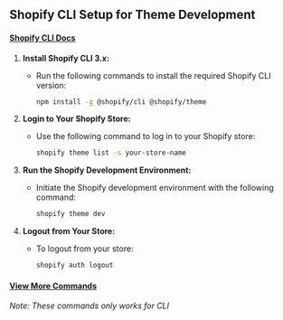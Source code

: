 ## Shopify CLI Setup for Theme Development 

#### [Shopify CLI Docs](https://shopify.dev/docs/apps/tools/cli)

1. **Install Shopify CLI 3.x:**
   - Run the following commands to install the required Shopify CLI version:
   
     ```bash
     npm install -g @shopify/cli @shopify/theme
     ```

2. **Login to Your Shopify Store:**
   - Use the following command to log in to your Shopify store:
   
     ```bash
     shopify theme list -s your-store-name
     ```

3. **Run the Shopify Development Environment:**
   - Initiate the Shopify development environment with the following command:
   
     ```bash
     shopify theme dev
     ```

4. **Logout from Your Store:**
   - To logout from your store:
   
     ```bash
     shopify auth logout
     ```

#### [View More Commands](https://shopify.dev/docs/apps/tools/cli/commands)

_Note: These commands only works for CLI_